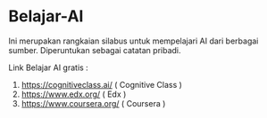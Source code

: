 # Belajar-AI
Ini merupakan rangkaian silabus untuk mempelajari AI dari berbagai sumber. 
Diperuntukan sebagai catatan pribadi.

Link Belajar AI gratis :

1. https://cognitiveclass.ai/ ( Cognitive Class )
2. https://www.edx.org/ ( Edx )
3. https://www.coursera.org/ ( Coursera )
